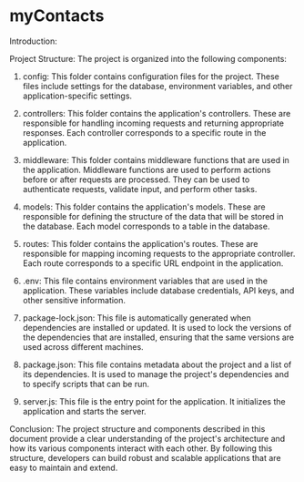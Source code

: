 # myContacts

Introduction:

Project Structure:
The project is organized into the following components:

1. config: This folder contains configuration files for the project. These files include settings for the database, environment variables, and other application-specific settings.

2. controllers: This folder contains the application's controllers. These are responsible for handling incoming requests and returning appropriate responses. Each controller corresponds to a specific route in the application.

3. middleware: This folder contains middleware functions that are used in the application. Middleware functions are used to perform actions before or after requests are processed. They can be used to authenticate requests, validate input, and perform other tasks.

4. models: This folder contains the application's models. These are responsible for defining the structure of the data that will be stored in the database. Each model corresponds to a table in the database.

5. routes: This folder contains the application's routes. These are responsible for mapping incoming requests to the appropriate controller. Each route corresponds to a specific URL endpoint in the application.

6. .env: This file contains environment variables that are used in the application. These variables include database credentials, API keys, and other sensitive information.

7. package-lock.json: This file is automatically generated when dependencies are installed or updated. It is used to lock the versions of the dependencies that are installed, ensuring that the same versions are used across different machines.

8. package.json: This file contains metadata about the project and a list of its dependencies. It is used to manage the project's dependencies and to specify scripts that can be run.

9. server.js: This file is the entry point for the application. It initializes the application and starts the server.

Conclusion:
The project structure and components described in this document provide a clear understanding of the project's architecture and how its various components interact with each other. By following this structure, developers can build robust and scalable applications that are easy to maintain and extend.
